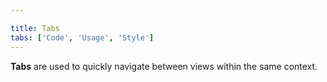 ```yaml
---

title: Tabs
tabs: ['Code', 'Usage', 'Style']
---
```


**Tabs** are used to quickly navigate between views within the same context.

<component 
    name="Tabs"
    component="tabs" 
    variation="tabs"
    codepen="QOprdK"
    hasReactVersion="true"
    hasAngularVersion="true"
    >
</component>
<component-docs component="tabs"></component-docs>
